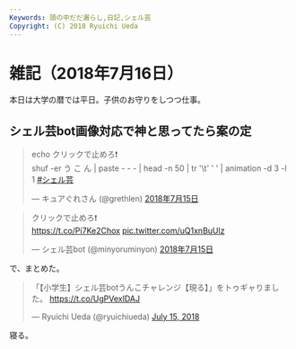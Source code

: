 ```yaml
---
Keywords: 頭の中だだ漏らし,日記,シェル芸
Copyright: (C) 2018 Ryuichi Ueda
---
```


# 雑記（2018年7月16日）

本日は大学の暦では平日。子供のお守りをしつつ仕事。

## シェル芸bot画像対応で神と思ってたら案の定

<blockquote class="twitter-tweet" data-lang="ja"><p lang="ja" dir="ltr">echo クリックで止めろ❗<br>shuf -er う こ ん | paste - - - | head -n 50 | tr &#39;\t&#39; &#39; &#39; | animation -d 3 -l 1 <a href="https://twitter.com/hashtag/%E3%82%B7%E3%82%A7%E3%83%AB%E8%8A%B8?src=hash&amp;ref_src=twsrc%5Etfw">#シェル芸</a></p>&mdash; キュアぐれさん (@grethlen) <a href="https://twitter.com/grethlen/status/1018492689581527040?ref_src=twsrc%5Etfw">2018年7月15日</a></blockquote>
<script async src="https://platform.twitter.com/widgets.js" charset="utf-8"></script>


<blockquote class="twitter-tweet" data-lang="ja"><p lang="ja" dir="ltr">クリックで止めろ❗<br> <a href="https://t.co/Pi7Ke2Chox">https://t.co/Pi7Ke2Chox</a> <a href="https://t.co/uQ1xnBuUlz">pic.twitter.com/uQ1xnBuUlz</a></p>&mdash; シェル芸bot (@minyoruminyon) <a href="https://twitter.com/minyoruminyon/status/1018492705016446976?ref_src=twsrc%5Etfw">2018年7月15日</a></blockquote>
<script async src="https://platform.twitter.com/widgets.js" charset="utf-8"></script>

で、まとめた。

<blockquote class="twitter-tweet" data-partner="tweetdeck"><p lang="ja" dir="ltr">「【小学生】シェル芸botうんこチャレンジ【現る】」をトゥギャりました。 <a href="https://t.co/UgPVexIDAJ">https://t.co/UgPVexIDAJ</a></p>&mdash; Ryuichi Ueda (@ryuichiueda) <a href="https://twitter.com/ryuichiueda/status/1018645747355406336?ref_src=twsrc%5Etfw">July 15, 2018</a></blockquote>



寝る。

